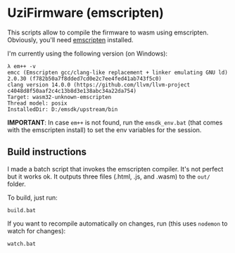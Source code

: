 # UziFirmware (emscripten)

This scripts allow to compile the firmware to wasm using emscripten. Obviously, you'll need [emscripten](https://emscripten.org/) installed.

I'm currently using the following version (on Windows):

```
λ em++ -v
emcc (Emscripten gcc/clang-like replacement + linker emulating GNU ld) 2.0.30 (f782b50a7f8dded7cd0e2c7ee4fed41ab743f5c0)
clang version 14.0.0 (https://github.com/llvm/llvm-project c4048d8f50aaf2c4c13b8d3e138abc34a22da754)
Target: wasm32-unknown-emscripten
Thread model: posix
InstalledDir: D:/emsdk/upstream/bin
```

**IMPORTANT**: In case `em++` is not found, run the `emsdk_env.bat` (that comes with the emscripten install) to set the env variables for the session.


## Build instructions

I made a batch script that invokes the emscripten compiler. It's not perfect but it works ok. It outputs three files (.html, .js, and .wasm) to the `out/` folder.

To build, just run:

    build.bat

If you want to recompile automatically on changes, run (this uses `nodemon` to watch for changes):

    watch.bat
